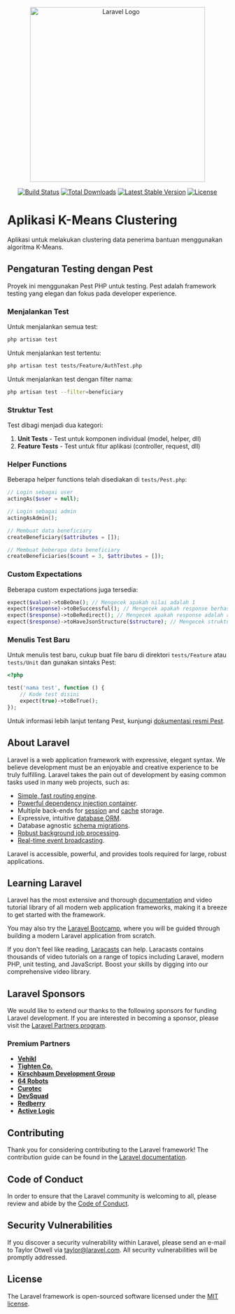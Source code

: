 <p align="center"><a href="https://laravel.com" target="_blank"><img src="https://raw.githubusercontent.com/laravel/art/master/logo-lockup/5%20SVG/2%20CMYK/1%20Full%20Color/laravel-logolockup-cmyk-red.svg" width="400" alt="Laravel Logo"></a></p>

<p align="center">
<a href="https://github.com/laravel/framework/actions"><img src="https://github.com/laravel/framework/workflows/tests/badge.svg" alt="Build Status"></a>
<a href="https://packagist.org/packages/laravel/framework"><img src="https://img.shields.io/packagist/dt/laravel/framework" alt="Total Downloads"></a>
<a href="https://packagist.org/packages/laravel/framework"><img src="https://img.shields.io/packagist/v/laravel/framework" alt="Latest Stable Version"></a>
<a href="https://packagist.org/packages/laravel/framework"><img src="https://img.shields.io/packagist/l/laravel/framework" alt="License"></a>
</p>

# Aplikasi K-Means Clustering

Aplikasi untuk melakukan clustering data penerima bantuan menggunakan algoritma K-Means.

## Pengaturan Testing dengan Pest

Proyek ini menggunakan Pest PHP untuk testing. Pest adalah framework testing yang elegan dan fokus pada developer experience.

### Menjalankan Test

Untuk menjalankan semua test:

```bash
php artisan test
```

Untuk menjalankan test tertentu:

```bash
php artisan test tests/Feature/AuthTest.php
```

Untuk menjalankan test dengan filter nama:

```bash
php artisan test --filter=beneficiary
```

### Struktur Test

Test dibagi menjadi dua kategori:

1. **Unit Tests** - Test untuk komponen individual (model, helper, dll)
2. **Feature Tests** - Test untuk fitur aplikasi (controller, request, dll)

### Helper Functions

Beberapa helper functions telah disediakan di `tests/Pest.php`:

```php
// Login sebagai user
actingAs($user = null);

// Login sebagai admin
actingAsAdmin();

// Membuat data beneficiary
createBeneficiary($attributes = []);

// Membuat beberapa data beneficiary
createBeneficiaries($count = 3, $attributes = []);
```

### Custom Expectations

Beberapa custom expectations juga tersedia:

```php
expect($value)->toBeOne(); // Mengecek apakah nilai adalah 1
expect($response)->toBeSuccessful(); // Mengecek apakah response berhasil (status 200)
expect($response)->toBeRedirect(); // Mengecek apakah response adalah redirect (status 302)
expect($response)->toHaveJsonStructure($structure); // Mengecek struktur JSON response
```

### Menulis Test Baru

Untuk menulis test baru, cukup buat file baru di direktori `tests/Feature` atau `tests/Unit` dan gunakan sintaks Pest:

```php
<?php

test('nama test', function () {
    // Kode test disini
    expect(true)->toBeTrue();
});
```

Untuk informasi lebih lanjut tentang Pest, kunjungi [dokumentasi resmi Pest](https://pestphp.com/docs/writing-tests).

## About Laravel

Laravel is a web application framework with expressive, elegant syntax. We believe development must be an enjoyable and creative experience to be truly fulfilling. Laravel takes the pain out of development by easing common tasks used in many web projects, such as:

- [Simple, fast routing engine](https://laravel.com/docs/routing).
- [Powerful dependency injection container](https://laravel.com/docs/container).
- Multiple back-ends for [session](https://laravel.com/docs/session) and [cache](https://laravel.com/docs/cache) storage.
- Expressive, intuitive [database ORM](https://laravel.com/docs/eloquent).
- Database agnostic [schema migrations](https://laravel.com/docs/migrations).
- [Robust background job processing](https://laravel.com/docs/queues).
- [Real-time event broadcasting](https://laravel.com/docs/broadcasting).

Laravel is accessible, powerful, and provides tools required for large, robust applications.

## Learning Laravel

Laravel has the most extensive and thorough [documentation](https://laravel.com/docs) and video tutorial library of all modern web application frameworks, making it a breeze to get started with the framework.

You may also try the [Laravel Bootcamp](https://bootcamp.laravel.com), where you will be guided through building a modern Laravel application from scratch.

If you don't feel like reading, [Laracasts](https://laracasts.com) can help. Laracasts contains thousands of video tutorials on a range of topics including Laravel, modern PHP, unit testing, and JavaScript. Boost your skills by digging into our comprehensive video library.

## Laravel Sponsors

We would like to extend our thanks to the following sponsors for funding Laravel development. If you are interested in becoming a sponsor, please visit the [Laravel Partners program](https://partners.laravel.com).

### Premium Partners

- **[Vehikl](https://vehikl.com)**
- **[Tighten Co.](https://tighten.co)**
- **[Kirschbaum Development Group](https://kirschbaumdevelopment.com)**
- **[64 Robots](https://64robots.com)**
- **[Curotec](https://www.curotec.com/services/technologies/laravel)**
- **[DevSquad](https://devsquad.com/hire-laravel-developers)**
- **[Redberry](https://redberry.international/laravel-development)**
- **[Active Logic](https://activelogic.com)**

## Contributing

Thank you for considering contributing to the Laravel framework! The contribution guide can be found in the [Laravel documentation](https://laravel.com/docs/contributions).

## Code of Conduct

In order to ensure that the Laravel community is welcoming to all, please review and abide by the [Code of Conduct](https://laravel.com/docs/contributions#code-of-conduct).

## Security Vulnerabilities

If you discover a security vulnerability within Laravel, please send an e-mail to Taylor Otwell via [taylor@laravel.com](mailto:taylor@laravel.com). All security vulnerabilities will be promptly addressed.

## License

The Laravel framework is open-sourced software licensed under the [MIT license](https://opensource.org/licenses/MIT).
